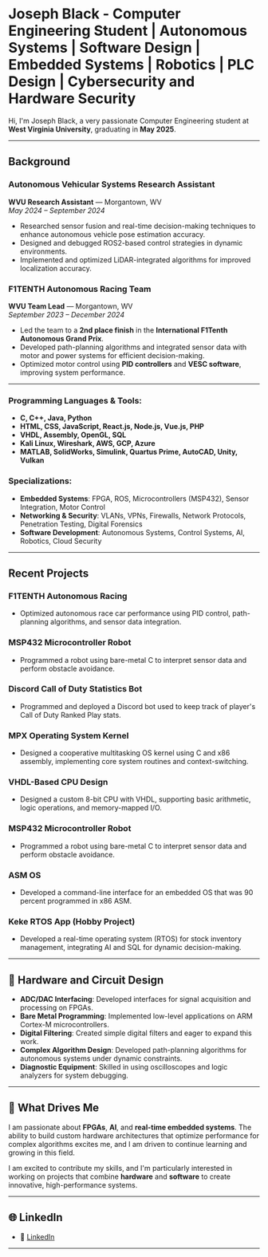 # Joseph Black - Computer Engineering Student | Autonomous Systems | Software Design | Embedded Systems | Robotics | PLC Design | Cybersecurity and Hardware Security

Hi, I'm Joseph Black, a very passionate Computer Engineering student at **West Virginia University**, graduating in **May 2025**.

---
## Background

### **Autonomous Vehicular Systems Research Assistant**  
**WVU Research Assistant** — Morgantown, WV  
*May 2024 – September 2024*  
- Researched sensor fusion and real-time decision-making techniques to enhance autonomous vehicle pose estimation accuracy.
- Designed and debugged ROS2-based control strategies in dynamic environments.
- Implemented and optimized LiDAR-integrated algorithms for improved localization accuracy.

### **F1TENTH Autonomous Racing Team**  
**WVU Team Lead** — Morgantown, WV  
*September 2023 – December 2024*  
- Led the team to a **2nd place finish** in the **International F1Tenth Autonomous Grand Prix**.
- Developed path-planning algorithms and integrated sensor data with motor and power systems for efficient decision-making.
- Optimized motor control using **PID controllers** and **VESC software**, improving system performance.

---

### **Programming Languages & Tools:**
- **C, C++, Java, Python**  
- **HTML, CSS, JavaScript, React.js, Node.js, Vue.js, PHP**  
- **VHDL, Assembly, OpenGL, SQL**  
- **Kali Linux, Wireshark, AWS, GCP, Azure**  
- **MATLAB, SolidWorks, Simulink, Quartus Prime, AutoCAD, Unity, Vulkan**

### **Specializations:**
- **Embedded Systems**: FPGA, ROS, Microcontrollers (MSP432), Sensor Integration, Motor Control  
- **Networking & Security**: VLANs, VPNs, Firewalls, Network Protocols, Penetration Testing, Digital Forensics  
- **Software Development**: Autonomous Systems, Control Systems, AI, Robotics, Cloud Security

---
## Recent Projects

### **F1TENTH Autonomous Racing**  
- Optimized autonomous race car performance using PID control, path-planning algorithms, and sensor data integration.

### **MSP432 Microcontroller Robot**  
- Programmed a robot using bare-metal C to interpret sensor data and perform obstacle avoidance.

### **Discord Call of Duty Statistics Bot**  
- Programmed and deployed a Discord bot used to keep track of player's Call of Duty Ranked Play stats.

### **MPX Operating System Kernel**  
- Designed a cooperative multitasking OS kernel using C and x86 assembly, implementing core system routines and context-switching.

### **VHDL-Based CPU Design**  
- Designed a custom 8-bit CPU with VHDL, supporting basic arithmetic, logic operations, and memory-mapped I/O.

### **MSP432 Microcontroller Robot**  
- Programmed a robot using bare-metal C to interpret sensor data and perform obstacle avoidance.

### **ASM OS**  
- Developed a command-line interface for an embedded OS that was 90 percent programmed in x86 ASM.

### **Keke RTOS App (Hobby Project)**  
- Developed a real-time operating system (RTOS) for stock inventory management, integrating AI and SQL for dynamic decision-making.

---

## 🔧 Hardware and Circuit Design

- **ADC/DAC Interfacing**: Developed interfaces for signal acquisition and processing on FPGAs.
- **Bare Metal Programming**: Implemented low-level applications on ARM Cortex-M microcontrollers.
- **Digital Filtering**: Created simple digital filters and eager to expand this work.
- **Complex Algorithm Design**: Developed path-planning algorithms for autonomous systems under dynamic constraints.
- **Diagnostic Equipment**: Skilled in using oscilloscopes and logic analyzers for system debugging.

---

## 🚀 What Drives Me

I am passionate about **FPGAs**, **AI**, and **real-time embedded systems**. The ability to build custom hardware architectures that optimize performance for complex algorithms excites me, and I am driven to continue learning and growing in this field.

I am excited to contribute my skills, and I'm particularly interested in working on projects that combine **hardware** and **software** to create innovative, high-performance systems.

---


## 🌐 LinkedIn
- 🔗 [LinkedIn](https://www.linkedin.com/in/joseph-black-wvu)
---
